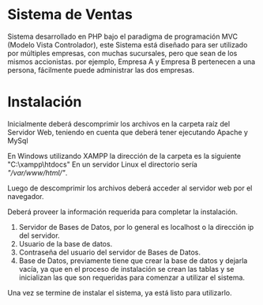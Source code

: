 # Sistema de Ventas

Sistema desarrollado en PHP bajo el paradigma de programación 
MVC (Modelo Vista Controlador), este Sistema está diseñado para ser utilizado
por múltiples empresas, con muchas sucursales, pero que sean de los mismos accionistas.
por ejemplo, Empresa A y Empresa B pertenecen a una persona, fácilmente puede
administrar las dos empresas.

# Instalación
Inicialmente deberá descomprimir los archivos en la carpeta 
raíz del Servidor Web, teniendo en cuenta que deberá tener ejecutando
Apache y MySql

En Windows utilizando XAMPP la dirección de la carpeta es la siguiente
"C:\xampp\htdocs\"
En un servidor Linux el directorio sería _"/var/www/html/"_.

Luego de descomprimir los archivos deberá acceder al servidor web
por el navegador.

Deberá proveer la información requerida para completar la instalación.
1. Servidor de Bases de Datos, por lo general es localhost o la dirección ip del servidor.
2. Usuario de la base de datos.
3. Contraseña del usuario del servidor de Bases de Datos.
4. Base de Datos, previamente tiene que crear la base de datos y dejarla vacía, ya que 
en el proceso de instalación se crean las tablas y se inicializan las que son requeridas 
para comenzar a utilizar el sistema.

Una vez se termine de instalar el sistema, ya está listo para utilizarlo.
